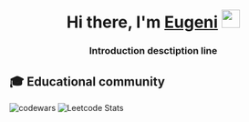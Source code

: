 <h1 align="center">Hi there, I'm <a href="https://daniilshat.ru/" target="_blank">Eugeni</a> 
<img src="https://github.com/blackcater/blackcater/raw/main/images/Hi.gif" height="32"/></h1>
<h3 align="center">Introduction desctiption line</h3>


## 🎓 Educational community
![codewars](https://github.r2v.ch/codewars?user=egrivtsov&theme=light&hide_clan=true&name=true)
![Leetcode Stats](https://leetcard.jacoblin.cool/egrivtsov?border=0)




 
